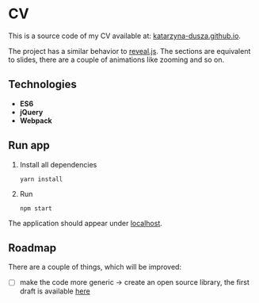 # CV

This is a source code of my CV available at: [katarzyna-dusza.github.io](https://katarzyna-dusza.github.io).

The project has a similar behavior to [reveal.js](https://revealjs.com). The sections are equivalent to slides, there are a couple of animations like zooming and so on.

## Technologies
- **ES6**
- **jQuery**
- **Webpack**

## Run app
1. Install all dependencies
    ```shell
    yarn install
    ```

2. Run
    ```shell
    npm start
    ```
The application should appear under [localhost](localhost:8080).

## Roadmap

There are a couple of things, which will be improved:
- [ ] make the code more generic -> create an open source library, the first draft is available [here](https://github.com/katarzyna-dusza/slider)
